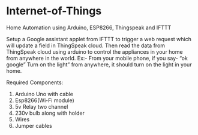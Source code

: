 # Internet-of-Things
Home Automation using Arduino, ESP8266, Thingspeak and IFTTT

Setup a Google assistant applet from IFTTT to trigger a web request which will update a field in ThingSpeak cloud. Then read the data from 
ThingSpeak cloud using arduino to control the appliances in your home from anywhere in the world.
Ex:- From your mobile phone, if you say- “ok google” Turn on the light” from anywhere, it should turn on the light in your home.

Required Components:
1)	Arduino Uno with cable
2)	Esp8266(Wi-Fi module)
3)	5v Relay two channel
4)	230v bulb along with holder
5)	Wires
6)	Jumper cables
